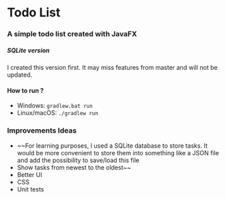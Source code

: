 # Todo List

### A simple todo list created with JavaFX

##### SQLite version
I created this version first. It may miss features from master and will not be updated.

#### How to run ?
* Windows: `gradlew.bat run`
* Linux/macOS: `./gradlew run`

### Improvements Ideas
* ~~For learning purposes, I used a SQLite database to store tasks. It would be more convenient to store them into something like a JSON file and add the possibility to save/load this file
* Show tasks from newest to the oldest~~
* Better UI
* CSS
* Unit tests
